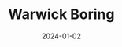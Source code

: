 ---
title: Warwick Boring
date: 2024-01-02
layout: collection
permalink: /portfolio/Warwick_Boring
collection: portfolio
entries_layout: grid
classes: wide
header:
  image: /assets/images/Warwick-Boring-Splash.jpg
  image_description: "Tunnel Interior Splash Screen"
pagination: 
  enabled: true
tags:
  - "test"
  - "hello"
---